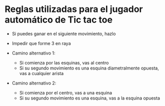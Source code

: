 # Reglas utilizadas para el jugador automático de Tic tac toe

- Si puedes ganar en el siguiente movimiento, hazlo
- Impedir que forme 3 en raya

- Camino alternativo 1:
  - Si comienza por las esquinas, vas al centro
  - Si su segundo movimiento es una esquina diametralmente opuesta, vas a cualquier arista

- Camino alternativo 2:
  - Si comienza por el centro, vas a una esquina
  - Si su segundo movimiento es una esquina, vas a la esquina opuesta